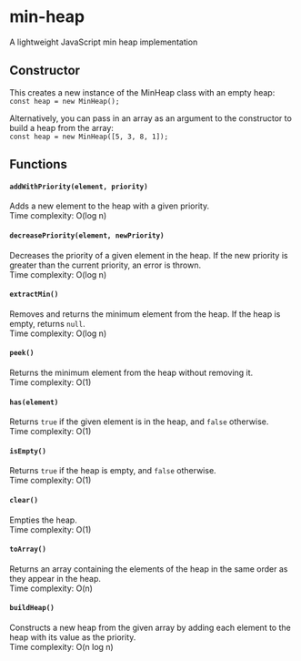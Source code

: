 # min-heap
A lightweight JavaScript min heap implementation

## Constructor
This creates a new instance of the MinHeap class with an empty heap:
`const heap = new MinHeap();`


Alternatively, you can pass in an array as an argument to the constructor to build a heap from the array:   
`const heap = new MinHeap([5, 3, 8, 1]);`

## Functions

#### `addWithPriority(element, priority)`
Adds a new element to the heap with a given priority.  
Time complexity: O(log n)

#### `decreasePriority(element, newPriority)`
Decreases the priority of a given element in the heap. If the new priority is greater than the current priority, an error is thrown.  
Time complexity: O(log n)

#### `extractMin()`
Removes and returns the minimum element from the heap. If the heap is empty, returns `null`.  
Time complexity: O(log n)

#### `peek()`
Returns the minimum element from the heap without removing it.  
Time complexity: O(1)

#### `has(element)`
Returns `true` if the given element is in the heap, and `false` otherwise.  
Time complexity: O(1)

#### `isEmpty()`
Returns `true` if the heap is empty, and `false` otherwise.  
Time complexity: O(1)

#### `clear()`
Empties the heap.  
Time complexity: O(1)

#### `toArray()`
Returns an array containing the elements of the heap in the same order as they appear in the heap.  
Time complexity: O(n)

#### `buildHeap()` 
Constructs a new heap from the given array by adding each element to the heap with its value as the priority.  
Time complexity: O(n log n)
